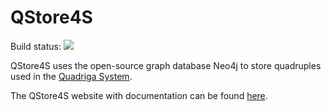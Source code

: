 # QStore4S 

Build status: <a href='http://diging-dev.asu.edu/jenkins/view/QStore4S/job/QStore4S%20on%20Push%20to%20Develop/'><img src='http://diging-dev.asu.edu/jenkins/buildStatus/icon?job=QStore4S on Push to Develop'></a>

QStore4S uses the open-source graph database Neo4j to store quadruples used in the [Quadriga System](http://quadriga.sf.net). 

The QStore4S website with documentation can be found [here](http://diging.github.io/qstore4s/).

